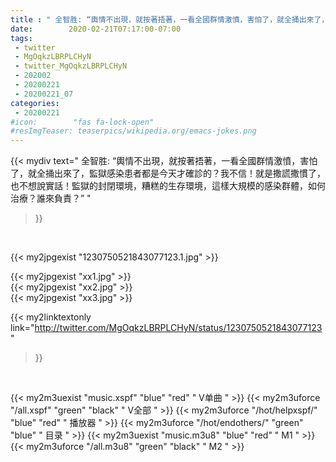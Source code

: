 ```yaml
---
title : " 全智胜: “輿情不出現，就按著捂著，一看全國群情激憤，害怕了，就全捅出來了，監獄感染患者都是今天才確診的？我不信！就是撒謊撒慣了，也不想說實話！監獄的封閉環境，糟糕的生存環境，這樣大規模的感染群體，如何治療？誰來負責？”  "
date:        2020-02-21T07:17:00-07:00
tags:
 - twitter
 - MgOqkzLBRPLCHyN
 - twitter_MgOqkzLBRPLCHyN
 - 202002
 - 20200221
 - 20200221_07
categories:
 - 20200221
#icon:        "fas fa-lock-open"
#resImgTeaser: teaserpics/wikipedia.org/emacs-jokes.png
---
```


{{< mydiv text=" 全智胜: “輿情不出現，就按著捂著，一看全國群情激憤，害怕了，就全捅出來了，監獄感染患者都是今天才確診的？我不信！就是撒謊撒慣了，也不想說實話！監獄的封閉環境，糟糕的生存環境，這樣大規模的感染群體，如何治療？誰來負責？”  "
>}}
<br>


 {{< my2jpgexist "1230750521843077123.1.jpg" >}}<br> 

{{< my2jpgexist "xx1.jpg" >}}<br>
{{< my2jpgexist "xx2.jpg" >}}<br>
{{< my2jpgexist "xx3.jpg" >}}<br>


{{< my2linktextonly link="http://twitter.com/MgOqkzLBRPLCHyN/status/1230750521843077123"
>}}


<br>

{{< my2m3uexist "music.xspf"        "blue"   "red"    " V单曲 " >}} {{< my2m3uforce "/all.xspf"         "green"  "black"  " V全部 " >}} {{< my2m3uforce "/hot/helpxspf/"    "blue"   "red"    " 播放器 " >}} {{< my2m3uforce "/hot/endothers/"   "green"  "blue"   " 目录 " >}} {{< my2m3uexist "music.m3u8"        "blue"   "red"    " M1 " >}} {{< my2m3uforce "/all.m3u8"         "green"  "black"  " M2 " >}} 
